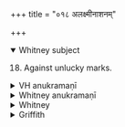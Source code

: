 +++
title = "०१८ अलक्ष्मीनाशनम्"

+++
<details open><summary>Whitney subject</summary>

18. Against unlucky marks.
</details>


<details><summary>VH anukramaṇī</summary>

अलक्ष्मीनाशनम्।  
१-४ द्रविणोदाः। विनायकः(२ सविता, वरुणः, मित्रः, अर्यमा, देवाः, ३ सविता)। १ विराडुपरिष्टाद् बृहती, २ निचृज्जगती, ३ विराडास्तार पङ्क्तिस्त्रिष्टुप्, ४ अनुष्टुप्।
</details>

<details><summary>Whitney anukramaṇī</summary>

[Draviṇodas.—vāināyakam. ānuṣṭubham: 1. upariṣṭādvirāḍbrṛatT; 2. nicṛjjagatī; 3. virāḍāstārapan̄ktitriṣṭubh.]
</details>



<details><summary>Whitney</summary>

### Comment
Verses 1-3 are found in Pāipp. xx. (but vs. 2 not with the others). Used by Kāuś. (42. 19) in a charm against unlucky signs in a woman.


### Translations
Translated: Weber, iv. 411; Ludwig, p. 498; Geldner, Ved. Stud. i. 314; Griffith, i. 22; Bloomfield, 109, 260.—It may be mentioned that Geldner takes the whole hymn as relating to a domestic cat.
</details>

<details><summary>Griffith</summary>

A charm to avert evil spirits of misfortune and to secure prosperity
</details>
